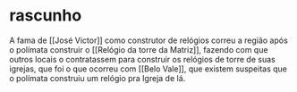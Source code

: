 # rascunho
A fama de [[José Victor]] como construtor de relógios correu a região após o polímata construir o [[Relógio da torre da Matriz]], fazendo com que outros locais o contratassem para construir os relógios de torre de suas igrejas, que foi o que ocorreu com [[Belo Vale]], que existem suspeitas que o polímata construiu um relógio pra Igreja de lá.